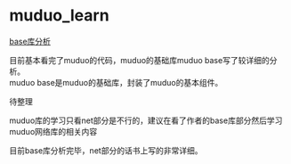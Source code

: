 # muduo_learn

[base库分析](./doc)

目前基本看完了muduo的代码，muduo的基础库muduo base写了较详细的分析。          
muduo base是muduo的基础库，封装了muduo的基本组件。

待整理

muduo库的学习只看net部分是不行的，建议在看了作者的base库部分然后学习muduo网络库的相关内容

目前base库分析完毕，net部分的话书上写的非常详细。
